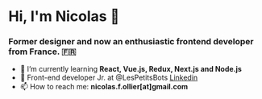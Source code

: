 <h1 align="left">Hi, I'm Nicolas 👋</h1>
<h3 align="left">Former designer and now an enthusiastic frontend developer from France. 🇫🇷</h3>

- 🌱 I’m currently learning **React, Vue.js, Redux, Next.js and Node.js**
- 💼 Front-end developer Jr. at @LesPetitsBots [Linkedin](https://www.linkedin.com/in/nicolasollier2/)
- 📫 How to reach me: **nicolas.f.ollier[at]gmail.com**


